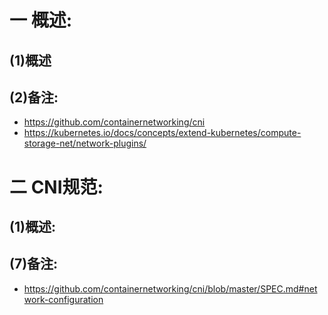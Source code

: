 # 一 概述:
## (1)概述

## (2)备注:
- https://github.com/containernetworking/cni
- https://kubernetes.io/docs/concepts/extend-kubernetes/compute-storage-net/network-plugins/

# 二 CNI规范:
## (1)概述:

## (7)备注:
- https://github.com/containernetworking/cni/blob/master/SPEC.md#network-configuration
